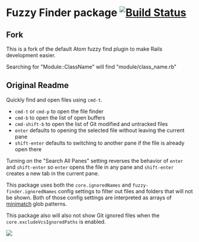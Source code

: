 # Fuzzy Finder package [![Build Status](https://travis-ci.org/atom/fuzzy-finder.svg?branch=master)](https://travis-ci.org/atom/fuzzy-finder)

## Fork
This is a fork of the default Atom fuzzy find plugin to make Rails development easier.

Searching for "Module::ClassName" will find "module/class_name.rb" 



## Original Readme
Quickly find and open files using `cmd-t`.

  * `cmd-t` or `cmd-p` to open the file finder
  * `cmd-b` to open the list of open buffers
  * `cmd-shift-b` to open the list of Git modified and untracked files
  * `enter` defaults to opening the selected file without leaving the current pane
  * `shift-enter` defaults to switching to another pane if the file is already open there

Turning on the "Search All Panes" setting reverses the behavior of `enter` and `shift-enter` so `enter` opens the file in any pane and `shift-enter` creates a new tab in the current pane.

This package uses both the `core.ignoredNames` and `fuzzy-finder.ignoredNames`
config settings to filter out files and folders that will not be shown.
Both of those config settings are interpreted as arrays of
[minimatch](https://github.com/isaacs/minimatch) glob patterns.

This package also will also not show Git ignored files when the
`core.excludeVcsIgnoredPaths` is enabled.

![](https://f.cloud.github.com/assets/671378/2241456/100db6b8-9cd3-11e3-9b3a-569c6b50cc60.png)

